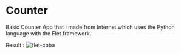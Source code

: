 # Counter
Basic Counter App that I made from Internet which uses the Python language with the Flet framework.

Result :
![flet-coba](https://github.com/kevidn/Counter/assets/115269741/4c7b76f1-4bff-4765-aca1-dd537c577376)
